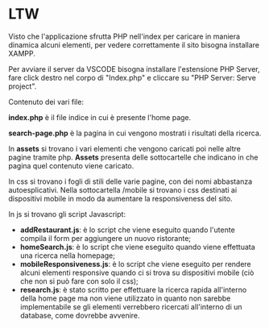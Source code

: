 # LTW

Visto che l'applicazione sfrutta PHP nell'index per caricare in maniera dinamica alcuni elementi, per vedere correttamente il sito bisogna installare XAMPP.

Per avviare il server da VSCODE bisogna installare l'estensione PHP Server, fare click destro nel corpo di "Index.php" e cliccare su "PHP Server: Serve project".

Contenuto dei vari file:

**index.php** è il file indice in cui è presente l'home page.

**search-page.php** è la pagina in cui vengono mostrati i risultati della ricerca.

In **assets** si trovano i vari elementi che vengono caricati poi nelle altre pagine tramite php. **Assets** presenta delle sottocartelle che indicano in che pagina quel contenuto viene caricato.

In css si trovano i fogli di stili delle varie pagine, con dei nomi abbastanza autoesplicativi. Nella sottocartella /mobile si trovano i css destinati ai dispositivi mobile in modo da aumentare la responsiveness del sito.

In js si trovano gli script Javascript:

- **addRestaurant.js**: è lo script che viene eseguito quando l'utente compila il form per aggiungere un nuovo ristorante;
- **homeSearch.js**: è lo script che viene eseguito quando viene effettuata una ricerca nella homepage;
- **mobileResponsiveness.js**: è lo script che viene eseguito per rendere alcuni elementi responsive quando ci si trova su dispositivi mobile (ciò che non si può fare con solo il css);
- **research.js**: è stato scritto per effettuare la ricerca rapida all'interno della home page ma non viene utilizzato in quanto non sarebbe implementabile se gli elementi verrebbero ricercati all'interno di un database, come dovrebbe avvenire.
